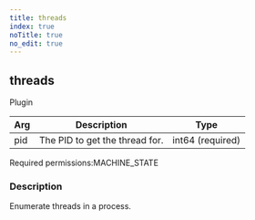```yaml
---
title: threads
index: true
noTitle: true
no_edit: true
---
```




<div class="vql_item"></div>


## threads
<span class='vql_type label label-warning pull-right page-header'>Plugin</span>



<div class="vqlargs"></div>

Arg | Description | Type
----|-------------|-----
pid|The PID to get the thread for.|int64 (required)

<span class="permission_list vql_type">Required permissions:</span><span class="permission_list linkcolour label label-important">MACHINE_STATE</span>

### Description

Enumerate threads in a process.

